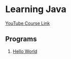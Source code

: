 # Learning Java

[YouTube Course Link](https://youtube.com/playlist?list=PLsyeobzWxl7pe_IiTfNyr55kwJPWbgxB5&si=UMyY9C5OP4osLccf)

## Programs

1. [Hello World]("Basic/HelloWorld.java")
